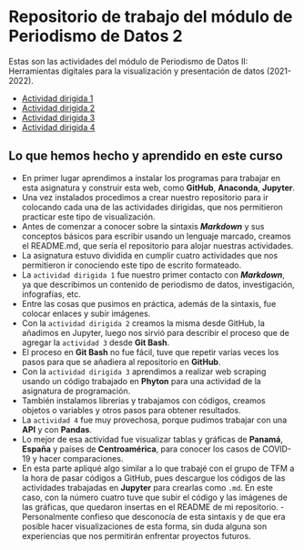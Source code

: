 # Repositorio de trabajo del módulo de Periodismo de Datos 2

Estas son las actividades del módulo de Periodismo de Datos II: Herramientas digitales para la visualización y presentación de datos (2021-2022).

- [Actividad dirigida 1](ad1.md)
- [Actividad dirigida 2](ad2.md)
- [Actividad dirigida 3](ad3.md)
- [Actividad dirigida 4](ad4.md)

## Lo que hemos hecho y aprendido en este curso
- En primer lugar aprendimos a instalar los programas para trabajar en esta asignatura y construir esta web, como **GitHub**, **Anaconda**, **Jupyter**.
- Una vez instalados procedimos a crear nuestro repositorio para ir colocando cada una de las actividades dirigidas, que nos permitieron practicar este tipo de visualización.
- Antes de comenzar a conocer sobre la sintaxis ***Markdown*** y sus conceptos básicos para escribir usando un lenguaje marcado, creamos el README.md, que sería el repositorio para alojar nuestras actividades.
- La asignatura estuvo dividida en cumplir cuatro actividades que nos permitieron ir conociendo este tipo de escrito formateado.
- La `actividad dirigida 1` fue nuestro primer contacto con ***Markdown***, ya que describimos un contenido de periodismo de datos, investigación, infografías, etc.
- Entre las cosas que pusimos en práctica, además de la sintaxis, fue colocar enlaces y subir imágenes.
- Con la `actividad dirigida 2` creamos la misma desde GitHub, la añadimos en Jupyter, luego nos sirvió para describir el proceso que de agregar la `actividad 3` desde **Git Bash**.
- El proceso en **Git Bash** no fue fácil, tuve que repetir varias veces los pasos para que se añadiera al repositorio en **GitHub**.
- Con la `actividad dirigida 3` aprendimos a realizar web scraping usando un código trabajado en **Phyton** para una actividad de la asignatura de programación.
- También instalamos librerias y trabajamos con códigos, creamos objetos o variables y otros pasos para obtener resultados.
- La `actividad 4` fue muy provechosa, porque pudimos trabajar con una **API** y con **Pandas**.
- Lo mejor de esa actividad fue visualizar tablas y gráficas de **Panamá**, **España** y países de **Centroamérica**, para conocer los casos de COVID-19 y hacer comparaciones.
- En esta parte apliqué algo similar a lo que trabajé con el grupo de TFM a la hora de pasar códigos a GitHub, pues descargue los códigos de las actividades trabajadas en **Jupyter** para crearlas como `.md`. En este caso, con la número cuatro tuve que subir el código y las imágenes de las gráficas, que quedaron insertas en el README de mi repositorio.
-Personalmente confieso que desconocía de esta sintaxis y de que era posible hacer visualizaciones de esta forma, sin duda alguna son experiencias que nos permitirán enfrentar proyectos futuros.

